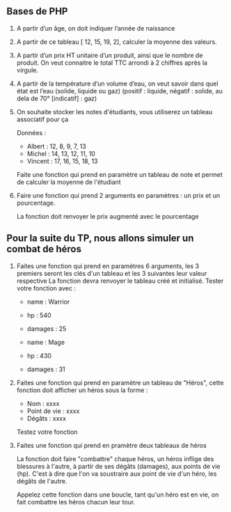 
## Bases de PHP

1. A partir d’un âge, on doit indiquer l’année de
   naissance
   

2. A partir de ce tableau [ 12, 15, 19, 2], calculer la
   moyenne des valeurs.
   

3. A partir d’un prix HT unitaire d’un produit, ainsi
   que le nombre de produit. On veut connaitre le
   total TTC arrondi à 2 chiffres après la virgule.
   

4. A partir de la température d’un volume d’eau,
      on veut savoir dans quel état est l’eau (solide,
      liquide ou gaz)
   (positif : liquide, négatif : solide, au dela de 70° [indicatif] : gaz)
   

5. On souhaite stocker les notes d'étudiants, vous utiliserez un tableau associatif pour ça
   
   Données :
   * Albert : 12, 8, 9, 7, 13
   * Michel : 14, 13, 12, 11, 10
   * Vincent : 17, 16, 15, 18, 13
   
   Faite une fonction qui prend en paramètre un tableau de note et permet de calculer la moyenne de l'étudiant


6. Faire une fonction qui prend 2 arguments en paramètres : un prix et un pourcentage.
   
   La fonction doit renvoyer le prix augmenté avec le pourcentage 


## Pour la suite du TP, nous allons simuler un combat de héros

1. Faites une fonction qui prend en paramètres 6 arguments, les 3 premiers seront les clés d'un tableau et les 3 suivantes leur valeur respective
   La fonction devra renvoyer le tableau créé et initialisé.
   Tester votre fonction avec :
   

   * name : Warrior
   * hp : 540
   * damages : 25
     

   * name : Mage
   * hp : 430
   * damages : 31

   
2. Faites une fonction qui prend en paramètre un tableau de "Héros", cette fonction doit afficher un héros sous la forme :
   * Nom : xxxx
   * Point de vie : xxxx
   * Dégâts : xxxx
   

   Testez votre fonction


3. Faites une fonction qui prend en pramètre deux tableaux de héros
   
   La fonction doit faire "combattre" chaque héros, un héros inflige des blessures à l'autre, à partir de ses dégâts (damages), aux points de vie (hp).
   C'est à dire que l'on va soustraire aux point de vie d'un héro, les dégâts de l'autre.
   

   Appelez cette fonction dans une boucle, tant qu'un héro est en vie, on fait combattre les héros chacun leur tour.



